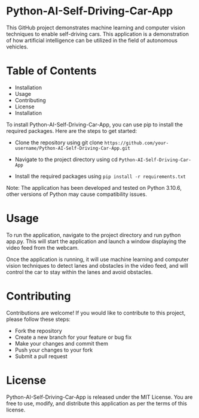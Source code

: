 # Python-AI-Self-Driving-Car-App

This GitHub project demonstrates machine learning and computer vision techniques to enable self-driving cars. This application is a demonstration of how artificial intelligence can be utilized in the field of autonomous vehicles.

# Table of Contents
- Installation
- Usage
- Contributing
- License
- Installation
  
To install Python-AI-Self-Driving-Car-App, you can use pip to install the required packages. Here are the steps to get started:

- Clone the repository using git clone `https://github.com/your-username/Python-AI-Self-Driving-Car-App.git`
  
- Navigate to the project directory using cd `Python-AI-Self-Driving-Car-App`
  
- Install the required packages using `pip install -r requirements.txt`
  
Note: The application has been developed and tested on Python 3.10.6, other versions of Python may cause compatibility issues.

# Usage
To run the application, navigate to the project directory and run python app.py. This will start the application and launch a window displaying the video feed from the webcam.

Once the application is running, it will use machine learning and computer vision techniques to detect lanes and obstacles in the video feed, and will control the car to stay within the lanes and avoid obstacles.

# Contributing
Contributions are welcome! If you would like to contribute to this project, please follow these steps:

- Fork the repository
- Create a new branch for your feature or bug fix
- Make your changes and commit them
- Push your changes to your fork
- Submit a pull request
  
# License
Python-AI-Self-Driving-Car-App is released under the MIT License. You are free to use, modify, and distribute this application as per the terms of this license.